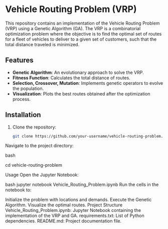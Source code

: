 # Vehicle Routing Problem (VRP)

This repository contains an implementation of the Vehicle Routing Problem (VRP) using a Genetic Algorithm (GA). The VRP is a combinatorial optimization problem where the objective is to find the optimal set of routes for a fleet of vehicles to deliver to a given set of customers, such that the total distance traveled is minimized.

## Features
- **Genetic Algorithm**: An evolutionary approach to solve the VRP.
- **Fitness Function**: Calculates the total distance of routes.
- **Selection, Crossover, Mutation**: Implements genetic operators to evolve the population.
- **Visualization**: Plots the best routes obtained after the optimization process.

## Installation

1. Clone the repository:
   ```bash
   git clone https://github.com/your-username/vehicle-routing-problem.git
Navigate to the project directory:

bash

cd vehicle-routing-problem


Usage
Open the Jupyter Notebook:

bash
jupyter notebook Vehicle_Routing_Problem.ipynb
Run the cells in the notebook to:

Initialize the problem with locations and demands.
Execute the Genetic Algorithm.
Visualize the optimal routes.
Project Structure
Vehicle_Routing_Problem.ipynb: Jupyter Notebook containing the implementation of the VRP and GA.
requirements.txt: List of Python dependencies.
README.md: Project documentation file.
